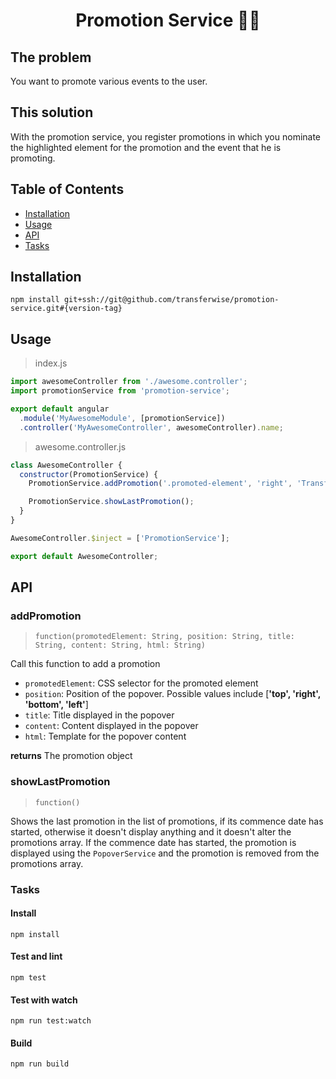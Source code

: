 <h1 align="center">
  Promotion Service 🍾💨
</h1>

## The problem

You want to promote various events to the user.

## This solution

With the promotion service, you register promotions in which you nominate the highlighted element for the promotion and the event that he is promoting.

## Table of Contents
- [Installation](#installation)
- [Usage](#usage)
- [API](#API)
- [Tasks](#Tasks)

## Installation

```
npm install git+ssh://git@github.com/transferwise/promotion-service.git#{version-tag}
```

## Usage

> index.js

```javascript
import awesomeController from './awesome.controller';
import promotionService from 'promotion-service';

export default angular
  .module('MyAwesomeModule', [promotionService])
  .controller('MyAwesomeController', awesomeController).name;
```

> awesome.controller.js

```javascript
class AwesomeController {
  constructor(PromotionService) {
    PromotionService.addPromotion('.promoted-element', 'right', 'Transferwise', 'Rules!');

    PromotionService.showLastPromotion();
  }
}

AwesomeController.$inject = ['PromotionService'];

export default AwesomeController;

```

## API

### addPromotion

> `function(promotedElement: String, position: String, title: String, content: String, html: String)`

Call this function to add a promotion

- `promotedElement`: CSS selector for the promoted element
- `position`: Position of the popover. Possible values include [**'top', 'right', 'bottom', 'left'**]
- `title`: Title displayed in the popover
- `content`: Content displayed in the popover
- `html`: Template for the popover content

**returns** The promotion object

### showLastPromotion

> `function()`

Shows the last promotion in the list of promotions, if its commence date has started, otherwise it doesn't display anything and it doesn't alter the promotions array. If the commence date has started, the promotion is displayed using the `PopoverService` and the promotion is removed from the promotions array.

### Tasks

#### Install

```
npm install
```

#### Test and lint

```
npm test
```

#### Test with watch

```
npm run test:watch
```

#### Build

```
npm run build
```
